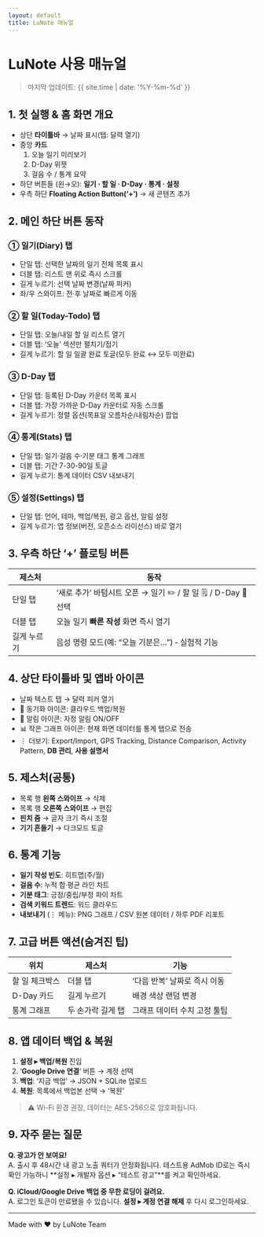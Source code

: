 ```yaml
---
layout: default
title: LuNote 매뉴얼
---
```


# LuNote 사용 매뉴얼

> 마지막 업데이트: {{ site.time | date: '%Y-%m-%d' }}

## 1. 첫 실행 & 홈 화면 개요

- 상단 **타이틀바** → 날짜 표시(탭: 달력 열기)
- 중앙 **카드**
  1. 오늘 일기 미리보기
  2. D-Day 위젯
  3. 걸음 수 / 통계 요약
- 하단 버튼들 (왼→오): **일기 · 할 일 · D-Day · 통계 · 설정**
- 우측 하단 **Floating Action Button(‘+’)** → 새 콘텐츠 추가

## 2. 메인 하단 버튼 동작

### ① 일기(Diary) 탭
- 단일 탭: 선택한 날짜의 일기 전체 목록 표시
- 더블 탭: 리스트 맨 위로 즉시 스크롤
- 길게 누르기: 선택 날짜 변경(날짜 피커)
- 좌/우 스와이프: 전·후 날짜로 빠르게 이동

### ② 할 일(Today-Todo) 탭
- 단일 탭: 오늘/내일 할 일 리스트 열기
- 더블 탭: ‘오늘’ 섹션만 펼치기/접기
- 길게 누르기: 할 일 일괄 완료 토글(모두 완료 ↔ 모두 미완료)

### ③ D-Day 탭
- 단일 탭: 등록된 D-Day 카운터 목록 표시
- 더블 탭: 가장 가까운 D-Day 카운터로 자동 스크롤
- 길게 누르기: 정렬 옵션(목표일 오름차순/내림차순) 팝업

### ④ 통계(Stats) 탭
- 단일 탭: 일기·걸음 수·기분 태그 통계 그래프
- 더블 탭: 기간 7-30-90일 토글
- 길게 누르기: 통계 데이터 CSV 내보내기

### ⑤ 설정(Settings) 탭
- 단일 탭: 언어, 테마, 백업/복원, 광고 옵션, 알림 설정
- 길게 누르기: 앱 정보(버전, 오픈소스 라이선스) 바로 열기

## 3. 우측 하단 ‘+’ 플로팅 버튼

| 제스처 | 동작 |
|---|---|
| 단일 탭 | ‘새로 추가’ 바텀시트 오픈 → 일기 ✏️ / 할 일 🗒️ / D-Day 📅 선택 |
| 더블 탭 | 오늘 일기 **빠른 작성** 화면 즉시 열기 |
| 길게 누르기 | 음성 명령 모드(예: “오늘 기분은…”) ‑ 실험적 기능 |

## 4. 상단 타이틀바 및 앱바 아이콘

- 날짜 텍스트 탭 → 달력 피커 열기
- 🔄 동기화 아이콘: 클라우드 백업/복원
- 🔔 알림 아이콘: 자정 알림 ON/OFF
- 📊 작은 그래프 아이콘: 현재 화면 데이터를 통계 탭으로 전송
- ⋮ 더보기: Export/Import, GPS Tracking, Distance Comparison, Activity Pattern, **DB 관리**, **사용 설명서**

## 5. 제스처(공통)

- 목록 행 **왼쪽 스와이프** → 삭제
- 목록 행 **오른쪽 스와이프** → 편집
- **핀치 줌** → 글자 크기 즉시 조절
- **기기 흔들기** → 다크모드 토글

## 6. 통계 기능

- **일기 작성 빈도**: 히트맵(주/월)
- **걸음 수**: 누적 합·평균 라인 차트
- **기분 태그**: 긍정/중립/부정 파이 차트
- **검색 키워드 트렌드**: 워드 클라우드
- **내보내기** (⋮ 메뉴): PNG 그래프 / CSV 원본 데이터 / 하루 PDF 리포트

## 7. 고급 버튼 액션(숨겨진 팁)

| 위치 | 제스처 | 기능 |
|---|---|---|
| 할 일 체크박스 | 더블 탭 | ‘다음 반복’ 날짜로 즉시 이동 |
| D-Day 카드 | 길게 누르기 | 배경 색상 랜덤 변경 |
| 통계 그래프 | 두 손가락 길게 탭 | 그래프 데이터 수치 고정 툴팁 |

## 8. 앱 데이터 백업 & 복원

1. **설정 ▸ 백업/복원** 진입
2. ‘**Google Drive 연결**’ 버튼 → 계정 선택
3. **백업**: ‘지금 백업’ → JSON + SQLite 업로드
4. **복원**: 목록에서 백업본 선택 → ‘복원’

> ⚠️ Wi-Fi 환경 권장, 데이터는 AES-256으로 암호화됩니다.

## 9. 자주 묻는 질문

**Q. 광고가 안 보여요!**  
A. 출시 후 48시간 내 광고 노출 쿼터가 안정화됩니다. 테스트용 AdMob ID로는 즉시 확인 가능하니 **설정 ▸ 개발자 옵션 ▸ “테스트 광고”**를 켜고 확인하세요.

**Q. iCloud/Google Drive 백업 중 무한 로딩이 걸려요.**  
A. 로그인 토큰이 만료됐을 수 있습니다. **설정 ▸ 계정 연결 해제** 후 다시 로그인하세요.

---
Made with ❤️ by LuNote Team 